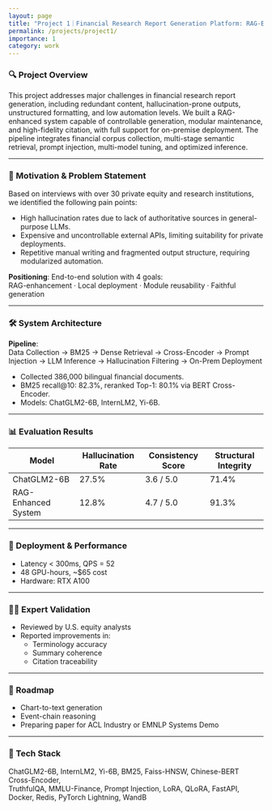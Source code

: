```yaml
---
layout: page
title: "Project 1｜Financial Research Report Generation Platform: RAG-Enhanced Contextual Reasoning with On-Premise Deployment (Tailored for U.S. Equity Market)"
permalink: /projects/project1/
importance: 1
category: work
---
```


### 🔍 Project Overview

This project addresses major challenges in financial research report generation, including redundant content, hallucination-prone outputs, unstructured formatting, and low automation levels. We built a RAG-enhanced system capable of controllable generation, modular maintenance, and high-fidelity citation, with full support for on-premise deployment. The pipeline integrates financial corpus collection, multi-stage semantic retrieval, prompt injection, multi-model tuning, and optimized inference.

---

### 🧭 Motivation & Problem Statement

Based on interviews with over 30 private equity and research institutions, we identified the following pain points:

- High hallucination rates due to lack of authoritative sources in general-purpose LLMs.
- Expensive and uncontrollable external APIs, limiting suitability for private deployments.
- Repetitive manual writing and fragmented output structure, requiring modularized automation.

**Positioning**: End-to-end solution with 4 goals:  
RAG-enhancement · Local deployment · Module reusability · Faithful generation

---

### 🛠️ System Architecture

**Pipeline**:  
Data Collection → BM25 → Dense Retrieval → Cross-Encoder → Prompt Injection → LLM Inference → Hallucination Filtering → On-Prem Deployment

- Collected 386,000 bilingual financial documents.
- BM25 recall@10: 82.3%, reranked Top-1: 80.1% via BERT Cross-Encoder.
- Models: ChatGLM2-6B, InternLM2, Yi-6B.

---

### 📊 Evaluation Results

| Model                | Hallucination Rate | Consistency Score | Structural Integrity |
|---------------------|--------------------|-------------------|----------------------|
| ChatGLM2-6B         | 27.5%              | 3.6 / 5.0         | 71.4%                |
| RAG-Enhanced System | 12.8%              | 4.7 / 5.0         | 91.3%                |

---

### 🚀 Deployment & Performance

- Latency < 300ms, QPS = 52
- 48 GPU-hours, ~$65 cost
- Hardware: RTX A100

---

### 👨‍⚖️ Expert Validation

- Reviewed by U.S. equity analysts
- Reported improvements in:
  - Terminology accuracy
  - Summary coherence
  - Citation traceability

---

### 🧭 Roadmap

- Chart-to-text generation
- Event-chain reasoning
- Preparing paper for ACL Industry or EMNLP Systems Demo

---

### 🧰 Tech Stack

ChatGLM2-6B, InternLM2, Yi-6B, BM25, Faiss-HNSW, Chinese-BERT Cross-Encoder,  
TruthfulQA, MMLU-Finance, Prompt Injection, LoRA, QLoRA, FastAPI, Docker, Redis, PyTorch Lightning, WandB
